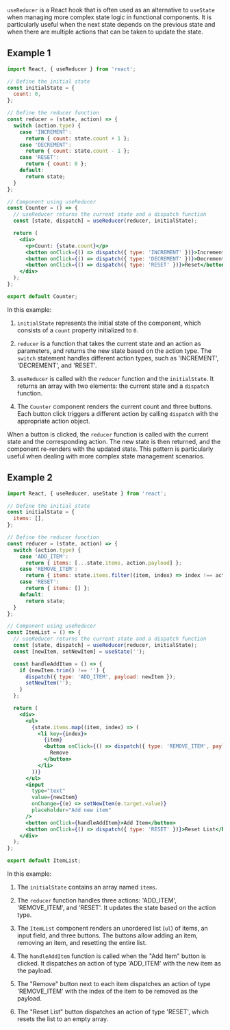 `useReducer` is a React hook that is often used as an alternative to `useState` when managing more complex state logic in functional components. It is particularly useful when the next state depends on the previous state and when there are multiple actions that can be taken to update the state.

## Example 1

```jsx
import React, { useReducer } from 'react';

// Define the initial state
const initialState = {
  count: 0,
};

// Define the reducer function
const reducer = (state, action) => {
  switch (action.type) {
    case 'INCREMENT':
      return { count: state.count + 1 };
    case 'DECREMENT':
      return { count: state.count - 1 };
    case 'RESET':
      return { count: 0 };
    default:
      return state;
  }
};

// Component using useReducer
const Counter = () => {
  // useReducer returns the current state and a dispatch function
  const [state, dispatch] = useReducer(reducer, initialState);

  return (
    <div>
      <p>Count: {state.count}</p>
      <button onClick={() => dispatch({ type: 'INCREMENT' })}>Increment</button>
      <button onClick={() => dispatch({ type: 'DECREMENT' })}>Decrement</button>
      <button onClick={() => dispatch({ type: 'RESET' })}>Reset</button>
    </div>
  );
};

export default Counter;
```

In this example:

1. `initialState` represents the initial state of the component, which consists of a `count` property initialized to `0`.

2. `reducer` is a function that takes the current state and an action as parameters, and returns the new state based on the action type. The `switch` statement handles different action types, such as 'INCREMENT', 'DECREMENT', and 'RESET'.

3. `useReducer` is called with the `reducer` function and the `initialState`. It returns an array with two elements: the current state and a `dispatch` function.

4. The `Counter` component renders the current count and three buttons. Each button click triggers a different action by calling `dispatch` with the appropriate action object.

When a button is clicked, the `reducer` function is called with the current state and the corresponding action. The new state is then returned, and the component re-renders with the updated state. This pattern is particularly useful when dealing with more complex state management scenarios.


## Example 2


```jsx
import React, { useReducer, useState } from 'react';

// Define the initial state
const initialState = {
  items: [],
};

// Define the reducer function
const reducer = (state, action) => {
  switch (action.type) {
    case 'ADD_ITEM':
      return { items: [...state.items, action.payload] };
    case 'REMOVE_ITEM':
      return { items: state.items.filter((item, index) => index !== action.payload) };
    case 'RESET':
      return { items: [] };
    default:
      return state;
  }
};

// Component using useReducer
const ItemList = () => {
  // useReducer returns the current state and a dispatch function
  const [state, dispatch] = useReducer(reducer, initialState);
  const [newItem, setNewItem] = useState('');

  const handleAddItem = () => {
    if (newItem.trim() !== '') {
      dispatch({ type: 'ADD_ITEM', payload: newItem });
      setNewItem('');
    }
  };

  return (
    <div>
      <ul>
        {state.items.map((item, index) => (
          <li key={index}>
            {item}
            <button onClick={() => dispatch({ type: 'REMOVE_ITEM', payload: index })}>
              Remove
            </button>
          </li>
        ))}
      </ul>
      <input
        type="text"
        value={newItem}
        onChange={(e) => setNewItem(e.target.value)}
        placeholder="Add new item"
      />
      <button onClick={handleAddItem}>Add Item</button>
      <button onClick={() => dispatch({ type: 'RESET' })}>Reset List</button>
    </div>
  );
};

export default ItemList;
```

In this example:

1. The `initialState` contains an array named `items`.

2. The `reducer` function handles three actions: 'ADD_ITEM', 'REMOVE_ITEM', and 'RESET'. It updates the state based on the action type.

3. The `ItemList` component renders an unordered list (`ul`) of items, an input field, and three buttons. The buttons allow adding an item, removing an item, and resetting the entire list.

4. The `handleAddItem` function is called when the "Add Item" button is clicked. It dispatches an action of type 'ADD_ITEM' with the new item as the payload.

5. The "Remove" button next to each item dispatches an action of type 'REMOVE_ITEM' with the index of the item to be removed as the payload.

6. The "Reset List" button dispatches an action of type 'RESET', which resets the list to an empty array.

